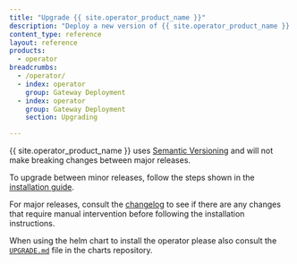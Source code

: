 ```yaml
---
title: "Upgrade {{ site.operator_product_name }}"
description: "Deploy a new version of {{ site.operator_product_name }} using Helm"
content_type: reference
layout: reference
products:
  - operator
breadcrumbs:
  - /operator/
  - index: operator
    group: Gateway Deployment
  - index: operator
    group: Gateway Deployment
    section: Upgrading

---
```


{{ site.operator_product_name }} uses [Semantic Versioning](https://semver.org/) and will not make breaking changes between major releases.

To upgrade between minor releases, follow the steps shown in the [installation guide](/operator/install/).

For major releases, consult the [changelog](/operator/changelog/) to see if there are any changes that require manual intervention before following the installation instructions.

When using the helm chart to install the operator please also consult the [`UPGRADE.md`](https://github.com/Kong/charts/blob/main/charts/gateway-operator/UPGRADE.md) file in the charts repository.